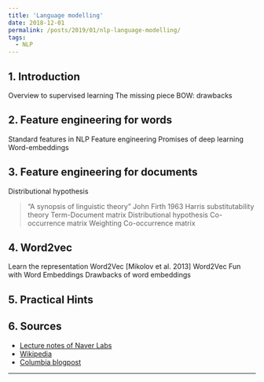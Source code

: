 ```yaml
---
title: 'Language modelling'
date: 2018-12-01
permalink: /posts/2019/01/nlp-language-modelling/
tags:
  - NLP
---
```


## 1. Introduction
Overview to supervised learning
The missing piece
BOW: drawbacks

## 2. Feature engineering for words
Standard features in NLP
Feature engineering
Promises of deep learning
Word-embeddings

## 3. Feature engineering for documents
Distributional hypothesis
> “A synopsis of linguistic theory” John Firth 1963
Harris substitutability theory
Term-Document matrix
Distributional hypothesis
Co-occurrence matrix
Weighting Co-occurrence matrix

## 4. Word2vec
Learn the representation
Word2Vec [Mikolov et al. 2013]
Word2Vec
Fun with Word Embeddings
Drawbacks of word embeddings

## 5. Practical Hints

## 6. Sources

- [Lecture notes of Naver Labs](http://www.europe.naverlabs.com/Research/Natural-Language-Processing)
- [Wikipedia](en.wikipedia.org)
- [Columbia blogpost](http://www.ee.columbia.edu/~stanchen/e6884/labs/lab3/x207.html)

------
